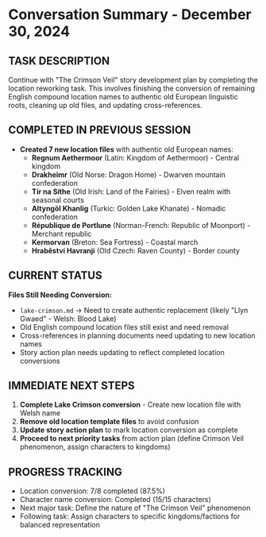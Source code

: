 # Conversation Summary - December 30, 2024

## TASK DESCRIPTION
Continue with "The Crimson Veil" story development plan by completing the location reworking task. This involves finishing the conversion of remaining English compound location names to authentic old European linguistic roots, cleaning up old files, and updating cross-references.

## COMPLETED IN PREVIOUS SESSION
- **Created 7 new location files** with authentic old European names:
  * **Regnum Aethermoor** (Latin: Kingdom of Aethermoor) - Central kingdom
  * **Drakheimr** (Old Norse: Dragon Home) - Dwarven mountain confederation  
  * **Tír na Síthe** (Old Irish: Land of the Fairies) - Elven realm with seasonal courts
  * **Altyngöl Khanlig** (Turkic: Golden Lake Khanate) - Nomadic confederation
  * **République de Portlune** (Norman-French: Republic of Moonport) - Merchant republic
  * **Kermorvan** (Breton: Sea Fortress) - Coastal march
  * **Hraběství Havranji** (Old Czech: Raven County) - Border county

## CURRENT STATUS
**Files Still Needing Conversion:**
- `lake-crimson.md` → Need to create authentic replacement (likely "Llyn Gwaed" - Welsh: Blood Lake)
- Old English compound location files still exist and need removal
- Cross-references in planning documents need updating to new location names
- Story action plan needs updating to reflect completed location conversions

## IMMEDIATE NEXT STEPS
1. **Complete Lake Crimson conversion** - Create new location file with Welsh name
2. **Remove old location template files** to avoid confusion
3. **Update story action plan** to mark location conversion as complete
4. **Proceed to next priority tasks** from action plan (define Crimson Veil phenomenon, assign characters to kingdoms)

## PROGRESS TRACKING
- Location conversion: 7/8 completed (87.5%)
- Character name conversion: Completed (15/15 characters)
- Next major task: Define the nature of "The Crimson Veil" phenomenon
- Following task: Assign characters to specific kingdoms/factions for balanced representation
